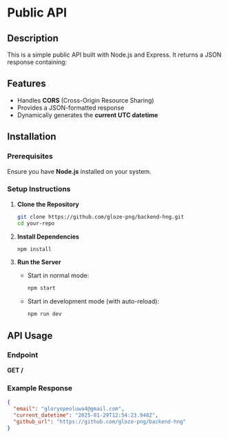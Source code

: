# Public API

## Description
This is a simple public API built with Node.js and Express. It returns a JSON response containing:


## Features
- Handles **CORS** (Cross-Origin Resource Sharing)
- Provides a JSON-formatted response
- Dynamically generates the **current UTC datetime**

## Installation
### Prerequisites
Ensure you have **Node.js** installed on your system.

### Setup Instructions
1. **Clone the Repository**
   ```sh
   git clone https://github.com/gloze-png/backend-hng.git
   cd your-repo
   ```

2. **Install Dependencies**
   ```sh
   npm install
   ```

3. **Run the Server**
   - Start in normal mode:
     ```sh
     npm start
     ```
   - Start in development mode (with auto-reload):
     ```sh
     npm run dev
     ```

## API Usage
### Endpoint
**GET /**

### Example Response
```json
{
  "email": "gloryopeoluwa4@gmail.com",
  "current_datetime": "2025-01-29T12:54:23.948Z",
  "github_url": "https://github.com/gloze-png/backend-hng"
}
